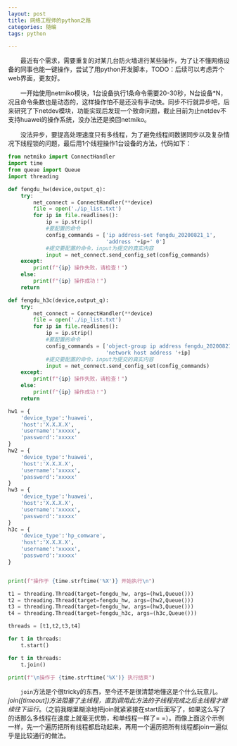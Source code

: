 ```yaml
---
layout: post
title: 网络工程师的python之路
categories: 随编
tags: python

---
```


　　最近有个需求，需要重复的对某几台防火墙进行某些操作，为了让不懂网络设备的同事也能一键操作，尝试了用python开发脚本，TODO：后续可以考虑弄个web界面，更友好。

　　一开始使用netmiko模块，1台设备执行1条命令需要20-30秒，N台设备*N，况且命令条数也是动态的，这样操作怕不是还没有手动快。同步不行就异步吧，后来研究了下netdev模块，功能实现后发现一个致命问题，截止目前为止netdev不支持huawei的操作系统，没办法还是换回netmiko。

　　没法异步，要提高处理速度只有多线程，为了避免线程间数据同步以及复杂情况下线程锁的问题，最后用1个线程操作1台设备的方法，代码如下：

```python
from netmiko import ConnectHandler
import time
from queue import Queue
import threading

def fengdu_hw(device,output_q):
    try:
        net_connect = ConnectHandler(**device)
        file = open('./ip_list.txt')
        for ip in file.readlines():
            ip = ip.strip()
            #要配置的命令
            config_commands = ['ip address-set fengdu_20200821_1',
                               'address '+ip+' 0']
            #提交要配置的命令，input为提交的真实内容
            input = net_connect.send_config_set(config_commands)
    except:
        print(f"{ip} 操作失败，请检查！")
    else:
        print(f"{ip} 操作成功！")
    return

def fengdu_h3c(device,output_q):
    try:
        net_connect = ConnectHandler(**device)
        file = open('./ip_list.txt')
        for ip in file.readlines():
            ip = ip.strip()
            #要配置的命令
            config_commands = ['object-group ip address fengdu_20200821_1',
                               'network host address '+ip]
            #提交要配置的命令，input为提交的真实内容
            input = net_connect.send_config_set(config_commands)
    except:
        print(f"{ip} 操作失败，请检查！")
    else:
        print(f"{ip} 操作成功！")
    return

hw1 = {
    'device_type':'huawei',
    'host':'X.X.X.X',
    'username':'xxxxx',
    'password':'xxxxx'
}
hw2 = {
    'device_type':'huawei',
    'host':'X.X.X.X',
    'username':'xxxxx',
    'password':'xxxxx'
}
hw3 = {
    'device_type':'huawei',
    'host':'X.X.X.X',
    'username':'xxxxx',
    'password':'xxxxx'
}
h3c = {
    'device_type':'hp_comware',
    'host':'X.X.X.X',
    'username':'xxxxx',
    'password':'xxxxx'
}


print(f"操作于 {time.strftime('%X')} 开始执行\n")

t1 = threading.Thread(target=fengdu_hw, args=(hw1,Queue()))
t2 = threading.Thread(target=fengdu_hw, args=(hw2,Queue()))
t3 = threading.Thread(target=fengdu_hw, args=(hw3,Queue()))
t4 = threading.Thread(target=fengdu_h3c, args=(h3c,Queue()))

threads = [t1,t2,t3,t4]

for t in threads:
    t.start()

for t in threads:
    t.join()

print(f"\n操作于 {time.strftime('%X')} 执行结束")
```

　　`join`方法是个很tricky的东西，至今还不是很清楚地懂这是个什么玩意儿。*join([timeout])方法阻塞了主线程，直到调用此方法的子线程完成之后主线程才继续往下运行*。（之前我糊里糊涂地把join就紧紧接在start后面写了，如果这么写了的话那么多线程在速度上就毫无优势，和单线程一样了= =）。而像上面这个示例一样，先一个遍历把所有线程都启动起来，再用一个遍历把所有线程都join一遍似乎是比较通行的做法。